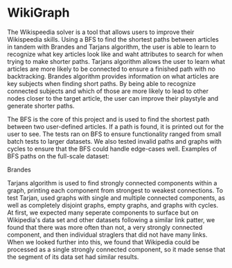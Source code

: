 # WikiGraph
The Wikispeedia solver is a tool that allows users to improve their Wikispeedia skills. Using a BFS to find the shortest paths between articles in tandem with Brandes and Tarjans algorithm, the user is able to learn to recognize what key articles look like and waht attributes to search for when trying to make shorter paths. Tarjans algorithm allows the user to learn what articles are more likely to be connected to ensure a finished path with no backtracking. Brandes algorithm provides information on what articles are key subjects when finding short paths. By being able to recognize connected subjects and which of those are more likely to lead to other nodes closer to the target article, the user can improve their playstyle and generate shorter paths.

The BFS is the core of this project and is used to find the shortest path between two user-defined articles. If a path is found, it is printed out for the user to see. The tests ran on BFS to ensure functionality ranged from small batch tests to larger datasets. We also tested invalid paths and graphs with cycles to ensure that the BFS could handle edge-cases well.
    Examples of BFS paths on the full-scale dataset:

Brandes

Tarjans algorithm is used to find strongly connected components within a graph, printing each component from strongest to weakest connections. To test Tarjan, used graphs with single and multiple connected components, as well as completely disjoint graphs, empty graphs, and graphs with cycles. At first, we expected many seperate components to surface but on Wikipedia's data set and other datasets following a similar link patter, we found that there was more often than not, a very strongly connected component, and then individual straglers that did not have many links. When we looked further into this, we found that Wikipedia could be processed as a single strongly connected component, so it made sense that the segment of its data set had similar results.